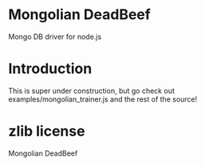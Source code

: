 Mongolian DeadBeef
====================
Mongo DB driver for node.js

Introduction
============
This is super under construction, but go check out examples/mongolian_trainer.js and the rest of the source!

zlib license
============
Mongolian DeadBeef